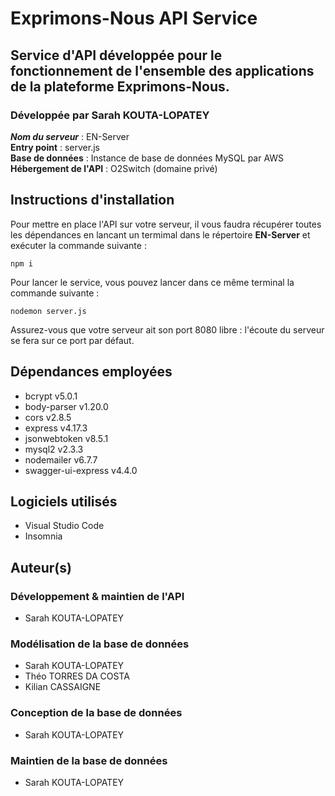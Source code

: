 # Exprimons-Nous API Service
## Service d'API développée pour le fonctionnement de l'ensemble des applications de la plateforme Exprimons-Nous.
### Développée par Sarah KOUTA-LOPATEY

_**Nom du serveur**_ : EN-Server<br>
**Entry point** : server.js<br>
**Base de données** : Instance de base de données MySQL par AWS<br>
**Hébergement de l'API** : O2Switch (domaine privé)<br>

## Instructions d'installation
Pour mettre en place l'API sur votre serveur, il vous faudra récupérer toutes les dépendances en lancant un termimal dans le répertoire **EN-Server** et exécuter la commande suivante :
```
npm i
```

Pour lancer le service, vous pouvez lancer dans ce même terminal la commande suivante :
```
nodemon server.js
```

Assurez-vous que votre serveur ait son port 8080 libre : l'écoute du serveur se fera sur ce port par défaut.

## Dépendances employées
* bcrypt v5.0.1
* body-parser v1.20.0
* cors v2.8.5
* express v4.17.3
* jsonwebtoken v8.5.1
* mysql2 v2.3.3
* nodemailer v6.7.7
* swagger-ui-express v4.4.0

## Logiciels utilisés
* Visual Studio Code
* Insomnia


## Auteur(s)
### Développement & maintien de l'API
* Sarah KOUTA-LOPATEY

### Modélisation de la base de données
* Sarah KOUTA-LOPATEY
* Théo TORRES DA COSTA
* Kilian CASSAIGNE

### Conception de la base de données
* Sarah KOUTA-LOPATEY

### Maintien de la base de données
* Sarah KOUTA-LOPATEY
